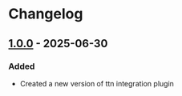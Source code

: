 # Changelog

## [1.0.0] - 2025-06-30

### Added

- Created a new version of ttn integration plugin

[1.0.0]: https://github.com/thinger-io/plugins/
